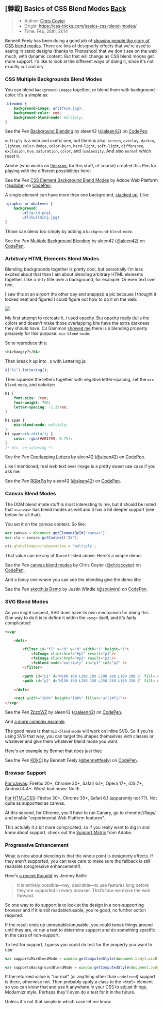 ## \[轉載\] Basics of CSS Blend Modes [Back](./../post.md)

> - Author: [Chris Coyier](https://css-tricks.com/author/chriscoyier/)
> - Origin: https://css-tricks.com/basics-css-blend-modes/
> - Time: Feb, 28th, 2014

Bennett Feely has been doing a good job of [showing people the glory of CSS blend modes](./../css_blend_mode/css_blend_mode.md). There are lots of designerly effects that we're used to seeing in static designs (thanks to Photoshop) that we don't see on the web much, with dynamic content. But that will change as CSS blend modes get more support. I'd like to look at the different ways of doing it, since it's not exactly cut and dry.

### CSS Multiple Backgrounds Blend Modes

You can blend `background-images` together, or blend them with background-color. It's a simple as:

```css
.blended {
    background-image: url(face.jpg);
    background-color: red;
    background-blend-mode: multiply;
}
```

<p>
<p data-height="300" data-theme-id="21735" data-slug-hash="rrBJQx" data-default-tab="result" data-user="aleen42" data-embed-version="2" data-pen-title="Background Blending" class="codepen">See the Pen <a href="http://codepen.io/aleen42/pen/rrBJQx/">Background Blending</a> by aleen42 (<a href="http://codepen.io/aleen42">@aleen42</a>) on <a href="http://codepen.io">CodePen</a>.</p>
<script async src="https://production-assets.codepen.io/assets/embed/ei.js"></script>
</p>

`multiply` is a nice and useful one, but there is also: `screen`, `overlay`, `darken`, `lighten`, `color-dodge`, `color-burn`, `hard-light`, `soft-light`, `difference`, `exclusion`, `hue`, `saturation`, `color`, and `luminosity`. And also `normal` which reset it.

Adobe (who works on [the spec](http://dev.w3.org/fxtf/compositing-1/) for this stuff, of course) created this Pen for playing with the different possibilities here:

<p>
<p data-height="300" data-theme-id="21735" data-slug-hash="FeiCp" data-default-tab="result" data-user="adobe" data-embed-version="2" data-pen-title="CSS Element Background Blend Modes" class="codepen">See the Pen <a href="http://codepen.io/adobe/pen/FeiCp/">CSS Element Background Blend Modes</a> by Adobe Web Platform (<a href="http://codepen.io/adobe">@adobe</a>) on <a href="http://codepen.io">CodePen</a>.</p>
<script async src="https://production-assets.codepen.io/assets/embed/ei.js"></script>
</p>

A single element can have more than one background, [stacked up](http://css-tricks.com/stacking-order-of-multiple-backgrounds/). Like:

```css
.graphic-or-whatever {
    background:
        url(grid.png),
        url(building.jpg)
}
```

Those can blend too simply by adding a `background-blend-mode`.

<p>
<p data-height="300" data-theme-id="21735" data-slug-hash="GjKQbP" data-default-tab="result" data-user="aleen42" data-embed-version="2" data-pen-title="Multiple Background Blending" class="codepen">See the Pen <a href="http://codepen.io/aleen42/pen/GjKQbP/">Multiple Background Blending</a> by aleen42 (<a href="http://codepen.io/aleen42">@aleen42</a>) on <a href="http://codepen.io">CodePen</a>.</p>
<script async src="https://production-assets.codepen.io/assets/embed/ei.js"></script>
</p>

### Arbitrary HTML Elements Blend Modes

Blending backgrounds together is pretty cool, but personally I'm less excited about that than I am about blending arbitrary HTML elements together. Like a `<h1>` title over a background, for example. Or even text over text.

I saw this at an airport the other day and snapped a pic because I thought it looked neat and figured I could figure out how to do it on the web:

![](./1.jpg)

My first attempt to recreate it, I used opacity. But opacity really dulls the colors and doesn't make those overlapping bits have the extra darkness they should have. CJ Gammon [showed me](http://codepen.io/cjgammon/pen/nEzpj) there is a blending property precisely for this purpose: `mix-blend-mode`.

So to reproduce this:

```html
<h1>hungry?</h1>
```

Then break it up into ` `s with Lettering.js:

```js
$("h1").lettering();
```

Then squeeze the letters together with negative letter-spacing, set the `mix-blend-mode`, and colorize:

```css
h1 {
    font-size: 7rem;
    font-weight: 700;
    letter-spacing: -1.25rem;
}

h1 span {
    mix-blend-mode: multiply;
}
h1 span:nth-child(1) {
    color: rgba(#AB1795, 0.75);
}
/* etc, on coloring */
```

<p>
<p data-height="300" data-theme-id="21735" data-slug-hash="mAbxya" data-default-tab="result" data-user="aleen42" data-embed-version="2" data-pen-title="Overlapping Letters" class="codepen">See the Pen <a href="http://codepen.io/aleen42/pen/mAbxya/">Overlapping Letters</a> by aleen42 (<a href="http://codepen.io/aleen42">@aleen42</a>) on <a href="http://codepen.io">CodePen</a>.</p>
<script async src="https://production-assets.codepen.io/assets/embed/ei.js"></script>
</p>

Like I mentioned, real web text over image is a pretty sweet use case if you ask me:

<p>
<p data-height="300" data-theme-id="21735" data-slug-hash="RGbrPq" data-default-tab="css,result" data-user="aleen42" data-embed-version="2" data-pen-title="RGbrPq" class="codepen">See the Pen <a href="http://codepen.io/aleen42/pen/RGbrPq/">RGbrPq</a> by aleen42 (<a href="http://codepen.io/aleen42">@aleen42</a>) on <a href="http://codepen.io">CodePen</a>.</p>
<script async src="https://production-assets.codepen.io/assets/embed/ei.js"></script>
</p>

### Canvas Blend Modes

The DOM blend mode stuff is most interesting to me, but it should be noted that `<canvas>` has blend modes as well and it has a bit deeper support (see below for all that).

You set it on the canvas context. So like:

```js
var canvas = document.getElementById('canvas');
var ctx = canvas.getContext('2d');

ctx.globalCompositeOperation = 'multiply';
```

That value can be any of those I listed above. Here's a simple demo:

<p>
<p data-height="300" data-theme-id="21735" data-slug-hash="Kkliq" data-default-tab="js,result" data-user="chriscoyier" data-embed-version="2" data-pen-title="canvas blend modes" class="codepen">See the Pen <a href="http://codepen.io/chriscoyier/pen/Kkliq/">canvas blend modes</a> by Chris Coyier (<a href="http://codepen.io/chriscoyier">@chriscoyier</a>) on <a href="http://codepen.io">CodePen</a>.</p>
<script async src="https://production-assets.codepen.io/assets/embed/ei.js"></script>
</p>

And a fancy one where you can see the blending give the demo life:

<p>
<p data-height="300" data-theme-id="21735" data-slug-hash="foktm" data-default-tab="js,result" data-user="soulwire" data-embed-version="2" data-pen-title="sketch.js Demo" class="codepen">See the Pen <a href="http://codepen.io/soulwire/pen/foktm/">sketch.js Demo</a> by Justin Windle (<a href="http://codepen.io/soulwire">@soulwire</a>) on <a href="http://codepen.io">CodePen</a>.</p>
<script async src="https://production-assets.codepen.io/assets/embed/ei.js"></script>
</p>

### SVG Blend Modes

As you might suspect, SVG does have its own mechanism for doing this. One way to do it is to define it within the `<svg>` itself, and it's fairly complicated:

```html
<svg>

    <defs>

        <filter id="f1" x="0" y="0" width="1" height="1">
            <feImage xlink:href="#p1" result="p1"/>
            <feImage xlink:href="#p2" result="p2"/>
            <feBlend mode="multiply" in="p1" in2="p2" />
        </filter>

        <path id="p1" d='M100 100 L200 100 L200 200 L100 200 Z' fill='#00FFFF'/>
        <path id="p2" d='M150 150 L250 150 L250 250 L150 250 Z' fill='#CC3300'/>

    </defs>

    <rect width="100%" height="100%" filter="url(#f1)"/>
</svg>
```

<p>
<p data-height="300" data-theme-id="21735" data-slug-hash="ZpzxWZ" data-default-tab="result" data-user="aleen42" data-embed-version="2" data-pen-title="ZpzxWZ" class="codepen">See the Pen <a href="http://codepen.io/aleen42/pen/ZpzxWZ/">ZpzxWZ</a> by aleen42 (<a href="http://codepen.io/aleen42">@aleen42</a>) on <a href="http://codepen.io">CodePen</a>.</p>
<script async src="https://production-assets.codepen.io/assets/embed/ei.js"></script>
</p>

And [a more complex example](http://codepen.io/chriscoyier/pen/tCykv).

The good news is that `mix-blend-mode` will work on inline SVG. So if you're using SVG that way, you can target the shapes themselves with classes or whatever and give them whatever blend mode you want.

Here's an example by Bennet that does just that:

<p>
<p data-height="300" data-theme-id="21735" data-slug-hash="KDkCj" data-default-tab="html,result" data-user="bennettfeely" data-embed-version="2" data-pen-title="KDkCj" class="codepen">See the Pen <a href="http://codepen.io/bennettfeely/pen/KDkCj/">KDkCj</a> by Bennett Feely (<a href="http://codepen.io/bennettfeely">@bennettfeely</a>) on <a href="http://codepen.io">CodePen</a>.</p>
<script async src="https://production-assets.codepen.io/assets/embed/ei.js"></script>
</p>

### Browser Support

[For canvas](http://caniuse.com/#feat=canvas-blending): Firefox 20+, Chrome 30+, Safari 6.1+, Opera 17+, iOS 7+, Android 4.4+. Worst bad news: No IE.

[For HTML/CSS](http://caniuse.com/#feat=css-backgroundblendmode): Firefox 30+, Chrome 35+, Safari 6.1 (apparently not 7?). Not quite as supported as canvas.

At this second, for Chrome, you'll have to run Canary, go to chrome://flags/ and enable "experimental Web Platform features".

This actually it a bit more complicated, so if you really want to dig in and know about support, check out the [Support Matrix](http://html.adobe.com/webplatform/graphics/blendmodes/browser-support/) from Adobe.

### Progressive Enhancement

What is nice about blending is that the whole point is designerly effects. If they aren't supported, you can take care to make sure the fallback is still readable (progressive enhancement!).

Here's [a recent thought](http://adactio.com/journal/6692/) by Jeremy Keith:

> It is entirely possible—nay, desirable—to use features long before they are supported in every browser. That’s how we move the web forward.

So one way to do support is to look at the design in a non-supporting browser and if it is still readable/usable, you're good, no further action required.

If the result ends up unreadable/unusable, you could tweak things around until they are, or run a test to determine support and do something specific in the case of non-support.

To test for support, I guess you could do test for the property you want to use:

```js
var supportsMixBlendMode = window.getComputedStyle(document.body).mixBlendMode;

var supportsBackgroundBlendMode = window.getComputedStyle(document.body).backgroundBlendMode;
```

If the returned value is "normal" (or anything other than `undefined`) support is there, otherwise not. Then probably apply a class to the `<html>` element so you can know that and use it anywhere in your CSS to adjust things, Modernizr style. Perhaps they'll even do a test for it in the future.

Unless it's not that simple in which case let me know.
